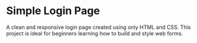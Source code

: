 # Simple Login Page

A clean and responsive login page created using only HTML and CSS. This project is ideal for beginners learning how to build and style web forms.
